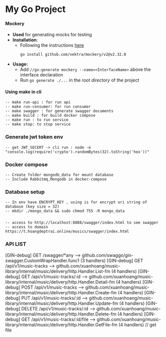 # My Go Project

#### Mockery
- **Used** for generating mocks for testing
- **Installation**: 
  - Following the instructions [here](https://vektra.github.io/mockery/v2.32/installation/)
    ```bash
    go install github.com/vektra/mockery/v2@v2.32.0
    ```
- **Usage:**
  - Add `//go:generate mockery --name=<InterfaceName>` above the interface declaration
  - Run `go generate ./...` in the *root directory* of the project


#### Using make in cli 
    -- make run-api : for run api 
    -- make run-consumer: for run consumer
    -- make swagger : for generate swagger documents
    -- make build : for build docker compose
    -- make run : to run service
    -- make stop: to stop service
### Generate jwt token env
    -- get JWT_SECERT -> cli run : node -e "console.log(require('crypto').randomBytes(32).toString('hex'))" 

### Docker compose 
    -- Create folder mongodb_data for mount database
    -- Include Rabbitmq,Mongodb in docker-compose

### Database setup
    -- In env have ENCRYPT_KEY , using is for encrypt uri string of database (key size = 32)    
    -- mkdir ./mongo_data && sudo chmod 755 -R mongo_data

### 
    -- access to http://localhost:8088/swagger/index.html to see swagger
    -- access to domain https://t.hoangdeptrai.online/musics/swagger/index.html



### API LIST 
[GIN-debug] GET    /swagger/*any             --> github.com/swaggo/gin-swagger.CustomWrapHandler.func1 (3 handlers)
[GIN-debug] GET    /api/v1/music-tracks      --> github.com/xuanhoang/music-library/internal/music/delivery/http.Handler.List-fm (4 handlers)
[GIN-debug] GET    /api/v1/music-tracks/:id  --> github.com/xuanhoang/music-library/internal/music/delivery/http.Handler.Detail-fm (4 handlers)
[GIN-debug] POST   /api/v1/music-tracks      --> github.com/xuanhoang/music-library/internal/music/delivery/http.Handler.Create-fm (4 handlers)
[GIN-debug] PUT    /api/v1/music-tracks/:id  --> github.com/xuanhoang/music-library/internal/music/delivery/http.Handler.Update-fm (4 handlers)
[GIN-debug] DELETE /api/v1/music-tracks/:id  --> github.com/xuanhoang/music-library/internal/music/delivery/http.Handler.Delete-fm (4 handlers)
[GIN-debug] GET    /api/v1/music-tracks/:id/file --> github.com/xuanhoang/music-library/internal/music/delivery/http.Handler.GetFile-fm (4 handlers) // get file

